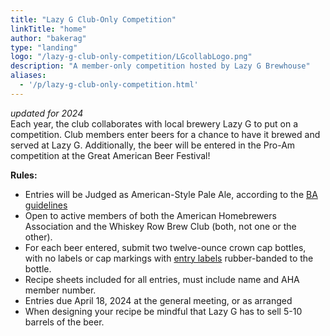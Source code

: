 ```yaml
---
title: "Lazy G Club-Only Competition"
linkTitle: "home"
author: "bakerag"
type: "landing"
logo: "/lazy-g-club-only-competition/LGcollabLogo.png"
description: "A member-only competition hosted by Lazy G Brewhouse"
aliases:
  - '/p/lazy-g-club-only-competition.html'
---
```



*updated for 2024*  
 Each year, the club collaborates with local brewery Lazy G to put on a competition. Club members enter beers for a chance to have it brewed and served at Lazy G. Additionally, the beer will be entered in the Pro-Am competition at the Great American Beer Festival!

**Rules:**  
* Entries will be Judged as American-Style Pale Ale, according to the [BA guidelines](https://www.brewersassociation.org/edu/brewers-association-beer-style-guidelines)
* Open to active members of both the American Homebrewers Association and the Whiskey Row Brew Club (both, not one or the other).
* For each beer entered, submit two twelve-ounce crown cap bottles, with no labels or cap markings with [entry labels](https://legacy.bjcp.org/docs/BJCP_BottleID.pdf) rubber-banded to the bottle. 
* Recipe sheets included for all entries, must include name and AHA member number.
* Entries due April 18, 2024 at the general meeting, or as arranged
* When designing your recipe be mindful that Lazy G has to sell 5-10 barrels of the beer.
